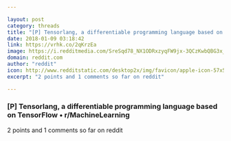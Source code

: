 ```yaml
---

layout: post
category: threads
title: "[P] Tensorlang, a differentiable programming language based on TensorFlow"
date: 2018-01-09 03:18:42
link: https://vrhk.co/2qKrzEa
image: https://i.redditmedia.com/SreSqd78_NX1ODRxzyqFW9jx-3QCzKwbQBG3x_st0Lo.jpg?w=320&s=13162976ce387963b23c290ca142b7c6
domain: reddit.com
author: "reddit"
icon: http://www.redditstatic.com/desktop2x/img/favicon/apple-icon-57x57.png
excerpt: "2 points and 1 comments so far on reddit"

---
```


### [P] Tensorlang, a differentiable programming language based on TensorFlow • r/MachineLearning

2 points and 1 comments so far on reddit